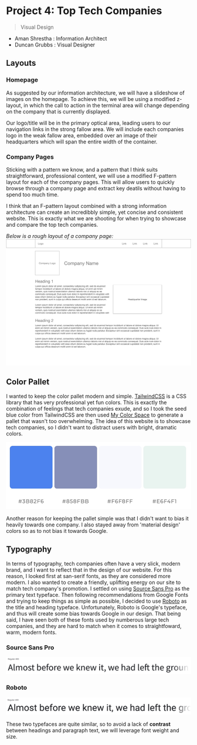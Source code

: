 # Project 4: Top Tech Companies
> Visual Design
- Aman Shrestha : Information Architect
- Duncan Grubbs : Visual Designer  

## Layouts

### Homepage
As suggested by our information architecture, we will have a slideshow of images
on the homepage. To achieve this, we will be using a modified z-layout, in which
the call to action in the terminal area will change depending on the company
that is currently displayed.

Our logo/title will be in the primary optical area, leading users to our
navigation links in the strong fallow area. We will include each companies logo
in the weak fallow area, embedded over an image of their headquarters which will
span the entire width of the container.

### Company Pages
Sticking with a pattern we know, and a pattern that I think suits straightforward, professional content, we will use a modified F-pattern layout for each of the company pages.
This will allow users to quickly browse through a company page and extract key deatils without having to spend too much time.

I think that an F-pattern layout combined with a strong information architecture can create an incredibbly simple, yet concise and consistent website. This is exactly what we are shooting for when trying to showcase and compare the top tech companies.

*Below is a rough layout of a company page:*
![](./images/f-layout.jpg)

## Color Pallet
I wanted to keep the color pallet modern and simple. [TailwindCSS](https://tailwindcss.com/docs/customizing-colors#curating-colors) is a CSS library that has very professional yet fun colors. This is exactly the combination of feelings that tech companies exude, and so I took the seed blue color from TailwindCSS are then used [My Color Space](https://mycolor.space/) to generate a pallet that wasn't too overwhelming. The idea of this website is to showcase tech companies, so I didn't want to distract users with bright, dramatic colors.

![](./images/pallet.jpg)

Another reason for keeping the pallet simple was that I didn't want to bias it heavily towards one company. I also stayed away from 'material design' colors so as to not bias it towards Google.

## Typography
In terms of typography, tech companies often have a very slick, modern brand, and I want to reflect that in the design
of our website. For this reason, I looked first at san-serif fonts, as they are considered more modern. I also wanted to create 
a friendly, uplifting energy on our site to match tech company's promotion. I settled on using
[Source Sans Pro](https://fonts.google.com/specimen/Source+Sans+Pro) as the primary text typeface. Then following recommendations from
Google Fonts and trying to keep things as simple as possible, I decided to use [Roboto](https://fonts.google.com/specimen/Roboto)
as the title and heading typeface. Unfortunately, Roboto is Google's typeface, and thus will create some bias towards Google in our design. That being said, I have seen both of these fonts used by numberous large tech companies, and they are hard
to match when it comes to straightfoward, warm, modern fonts.

### Source Sans Pro
![](./images/ssp.jpg)

### Roboto
![](./images/roboto.jpg)

These two typefaces are quite similar, so to avoid a lack of **contrast** between headings and paragraph text, we will leverage font weight and size.
